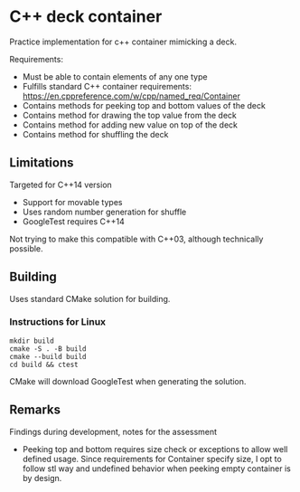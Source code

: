 # C++ deck container

Practice implementation for c++ container mimicking a deck.

Requirements:
- Must be able to contain elements of any one type
- Fulfills standard C++ container requirements: https://en.cppreference.com/w/cpp/named_req/Container
- Contains methods for peeking top and bottom values of the deck
- Contains method for drawing the top value from the deck
- Contains method for adding new value on top of the deck
- Contains method for shuffling the deck

## Limitations

Targeted for C++14 version
- Support for movable types
- Uses random number generation for shuffle
- GoogleTest requires C++14

Not trying to make this compatible with C++03, although technically possible.

## Building

Uses standard CMake solution for building.

### Instructions for Linux

    mkdir build
    cmake -S . -B build
    cmake --build build
    cd build && ctest

CMake will download GoogleTest when generating the solution.

## Remarks

Findings during development, notes for the assessment
- Peeking top and bottom requires size check or exceptions to allow well defined usage. Since requirements for Container specify size, I opt to follow stl way and undefined behavior when peeking empty container is by design.